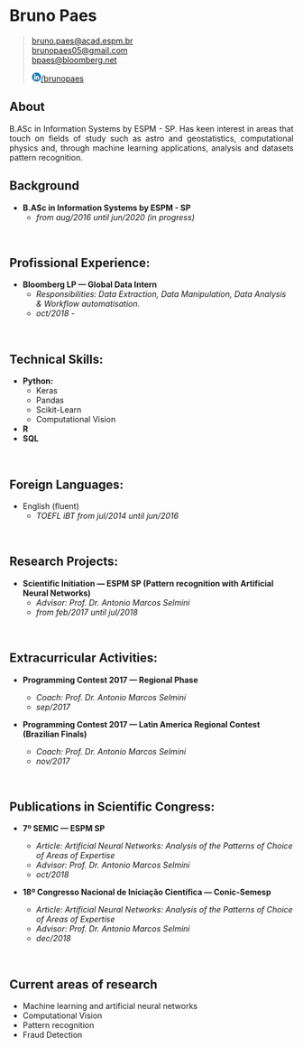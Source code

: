 # Bruno Paes

> [bruno.paes@acad.espm.br](mailto:bruno.paes@acad.espm.br)<br/>
> [brunopaes05@gmail.com](mailto:brunopaes05@gmail.com)<br/>
> [bpaes@bloomberg.net](mailto:bpaes@bloomberg.net)<br/>
> 
> <a href="http://linkedin.com/in/paesbh/" target="_blank"><img src="/assets/img/linkedin.png" height="16px"/>/brunopaes</a><br/>

## About
<div style="text-align: justify">
    B.ASc in Information Systems by ESPM - SP. Has keen interest in areas that 
    touch on fields of study such as astro and geostatistics, computational 
    physics and, through machine learning applications, analysis and 
    datasets pattern recognition.
</div>

## Background
- __B.ASc in Information Systems by ESPM - SP__
    - _from aug/2016 until jun/2020 (in progress)_
<br>

## Profissional Experience:
- __Bloomberg LP — Global Data Intern__
    - _Responsibilities: Data Extraction, Data Manipulation, Data Analysis & Workflow automatisation._
    - _oct/2018 -_ 
<br>

## Technical Skills:
- __Python:__
    - Keras
    - Pandas
    - Scikit-Learn
    - Computational Vision
- __R__
- __SQL__ 
<br>

## Foreign Languages:
- English (fluent)
    - _TOEFL iBT from jul/2014 until jun/2016_
<br>

## Research Projects:
- __Scientific Initiation — ESPM SP (Pattern recognition with Artificial Neural Networks)__
     - _Advisor: Prof. Dr. Antonio Marcos Selmini_
     - _from feb/2017 until jul/2018_
<br>

## Extracurricular Activities:
- __Programming Contest 2017 — Regional Phase__
    - _Coach: Prof. Dr. Antonio Marcos Selmini_
    - _sep/2017_
    
- __Programming Contest 2017 — Latin America Regional Contest (Brazilian Finals)__
    - _Coach: Prof. Dr. Antonio Marcos Selmini_
    - _nov/2017_
<br>

## Publications in Scientific Congress:
- __7º SEMIC — ESPM SP__
    - _Article: Artificial Neural Networks: Analysis of the Patterns of Choice of Areas of Expertise_
    - _Advisor: Prof. Dr. Antonio Marcos Selmini_
    - _oct/2018_
    
- __18º Congresso Nacional de Iniciação Científica — Conic-Semesp__
    - _Article: Artificial Neural Networks: Analysis of the Patterns of Choice of Areas of Expertise_
    - _Advisor: Prof. Dr. Antonio Marcos Selmini_
    - _dec/2018_
<br>

## Current areas of research
- Machine learning and artificial neural networks
- Computational Vision
- Pattern recognition
- Fraud Detection
